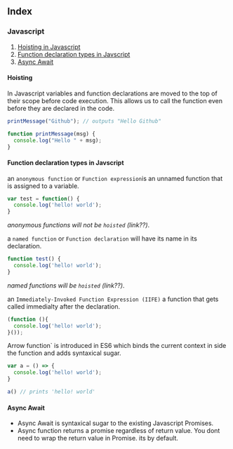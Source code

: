 ## Index
### Javascript
1. [Hoisting in Javascript](#hoisting)
2. [Function declaration types in Javscript](https://iamsbr.github.io/#function-declaration-types-in-javscript)
3. [Async Await](https://iamsbr.github.io/#async-await)


#### Hoisting
In Javascript variables and function declarations are moved to the top of their scope before code execution.
This allows us to call the function even before they are declared in the code.

```` javascript
printMessage("Github"); // outputs "Hello Github"

function printMessage(msg) {
  console.log("Hello " + msg);
}
````
#### Function declaration types in Javscript
an `anonymous function` or `Function expression`is an unnamed function that is assigned to a variable.
```` javascript
var test = function() {
  console.log('hello! world');
}
````
_anonymous functions will not be `hoisted` (link??)_.

a `named function` or `Function declaration` will have its name in its declaration.

```` javascript
function test() {
  console.log('hello! world');
}
````
_named functions will be `hoisted` (link??)_.


an `Immediately-Invoked Function Expression (IIFE)` a function that gets called immedialty after the declaration.
```` javascript
(function (){
  console.log('hello! world');
}());

````
Arrow function` is introduced in ES6 which binds the current context in side the function and adds syntaxical sugar.

```` javascript
var a = () => {
  console.log('hello! world');
}

a() // prints 'hello! world'
````

#### Async Await
* Async Await is syntaxical sugar to the existing Javascript Promises.
* Async function returns a promise regardless of return value. You dont need to wrap the return value in Promise. its by default.
